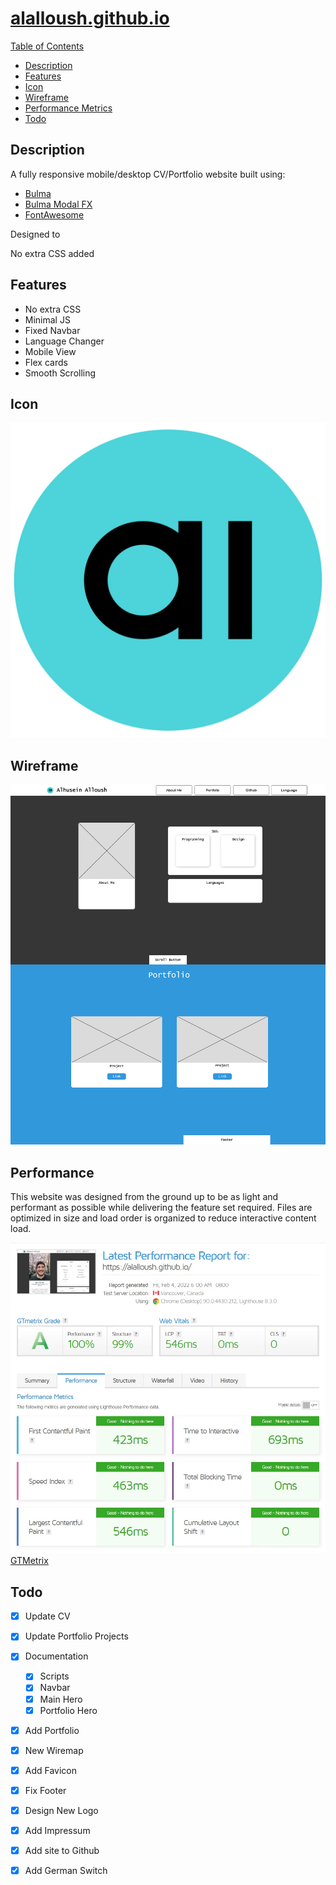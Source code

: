 # [alalloush.github.io](https://alalloush.github.io)
[Table of Contents](#alalloushgithubio)
  * [Description](#description)
  * [Features](#features)
  * [Icon](#icon)
  * [Wireframe](#wireframe)
  * [Performance Metrics](#performance)
  * [Todo](#todo)
  
## Description
A fully responsive mobile/desktop CV/Portfolio website built using:
* [Bulma](https://bulma.io)
* [Bulma Modal FX](https://postare.github.io/bulma-modal-fx/)
* [FontAwesome](https://fontawesome.com)

Designed to 

No extra CSS added 

## Features
* No extra CSS
* Minimal JS
* Fixed Navbar
* Language Changer
* Mobile View
* Flex cards
* Smooth Scrolling

## Icon
![Icon](https://github.com/alalloush/alalloush.github.io/blob/master/img/Logo.svg?raw=true)


## Wireframe
![Wireframe](https://github.com/alalloush/alalloush.github.io/blob/master/doc/Wireframe.webp?raw=true)

## Performance
This website was designed from the ground up to be as light and performant as possible while delivering the feature set required.
Files are optimized in size and load order is organized to reduce interactive content load.

![performance](https://github.com/alalloush/alalloush.github.io/blob/master/doc/metrics.webp?raw=true)
[GTMetrix](https://gtmetrix.com/reports/alalloush.github.io/Giqjs13i/)


## Todo


* [X] Update CV
* [x] Update Portfolio Projects
* [x] Documentation
	* [x] Scripts
	* [x] Navbar
	* [x] Main Hero
	* [x] Portfolio Hero
* [x] Add Portfolio
* [x] New Wiremap
* [x] Add Favicon
* [x] Fix Footer
* [x] Design New Logo
* [x] Add Impressum
* [x] Add site to Github
* [x] Add German Switch

